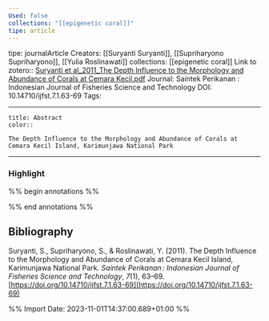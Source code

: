 ```yaml
---
Used: false
collections: "[[epigenetic coral]]"
tipe: article
---
```

tipe: journalArticle
Creators: [[Suryanti Suryanti]], [[Supriharyono Supriharyono]], [[Yulia Roslinawati]]
collections: [[epigenetic coral]]
Link to zotero:: [Suryanti et al_2011_The Depth Influence to the Morphology and Abundance of Corals at Cemara Kecil.pdf](zotero://select/library/items/U8LSJ3KS)
Journal: Saintek Perikanan : Indonesian Journal of Fisheries Science and Technology
DOI: 10.14710/ijfst.7.1.63-69
Tags: 

---
```ad-note
title: Abstract
color:: 

The Depth Influence to the Morphology and Abundance of Corals at Cemara Kecil Island, Karimunjawa National Park

```

---
### Highlight

%% begin annotations %%







%% end annotations %%

## Bibliography

Suryanti, S., Supriharyono, S., & Roslinawati, Y. (2011). The Depth Influence to the Morphology and Abundance of Corals at Cemara Kecil Island, Karimunjawa National Park. _Saintek Perikanan : Indonesian Journal of Fisheries Science and Technology_, _7_(1), 63–69. [https://doi.org/10.14710/ijfst.7.1.63-69](https://doi.org/10.14710/ijfst.7.1.63-69)

%% Import Date: 2023-11-01T14:37:00.689+01:00 %%
